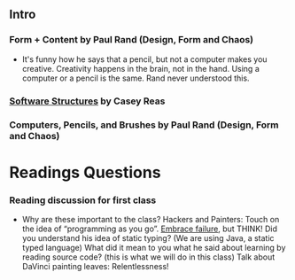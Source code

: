Intro
-----

### Form + Content by Paul Rand (Design, Form and Chaos)

* It's funny how he says that a pencil, but not a computer makes you creative. Creativity happens in the brain, not in the hand. Using a computer or a pencil is the same. Rand never understood this.


### [Software Structures](http://artport.whitney.org/commissions/softwarestructures/text.html) by Casey Reas
### Computers, Pencils, and Brushes by Paul Rand (Design, Form and Chaos)


# Readings Questions

### Reading discussion for first class

* Why are these important to the class?
Hackers and Painters:
Touch on the idea of “programming as you go”. [Embrace failure](https://twitter.com/#!/runemadsen/status/192300820727996416/photo/1), but THINK!
Did you understand his idea of static typing? (We are using Java, a static typed language)
What did it mean to you what he said about learning by reading source code? (this is what we will do in this class)
Talk about DaVinci painting leaves: Relentlessness!